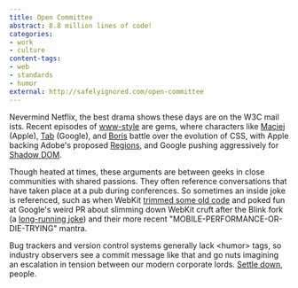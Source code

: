 ```yaml
---
title: Open Committee
abstract: 8.8 million lines of code!
categories:
- work
- culture
content-tags:
- web
- standards
- humor
external: http://safelyignored.com/open-committee
---
```


Nevermind Netflix, the best drama shows these days are on the W3C mail ists. Recent episodes of [www-style](http://lists.w3.org/Archives/Public/www-style/2014Feb/0130.html) are gems, where characters like [Maciej](https://twitter.com/othermaciej) (Apple), [Tab](https://twitter.com/tabatkins) (Google), and [Boris](https://twitter.com/bz_moz) battle over the evolution of CSS, with Apple backing Adobe's proposed [Regions](http://alistapart.com/blog/post/css-regions-considered-harmful), and Google pushing aggressively for [Shadow DOM](http://www.inserthtml.com/2013/09/web-components/).

Though heated at times, these arguments are between geeks in close communities with shared passions. They often reference conversations that have taken place at a pub during conferences. So sometimes an inside joke is referenced, such as when WebKit [trimmed some old code](http://trac.webkit.org/changeset/164131) and poked fun at Google's weird PR about slimming down WebKit cruft after the Blink fork (a [long-running joke](https://www.webkit.org/blog/2455/last-week-in-webkit-millions-of-lines/)) and their more recent "MOBILE-PERFORMANCE-OR-DIE-TRYING" mantra.

Bug trackers and version control systems generally lack &lt;humor&gt; tags, so industry observers see a commit message like that and go nuts imagining an escalation in tension between our modern corporate lords. [Settle down](https://news.ycombinator.com/item?id=7243328), people.
